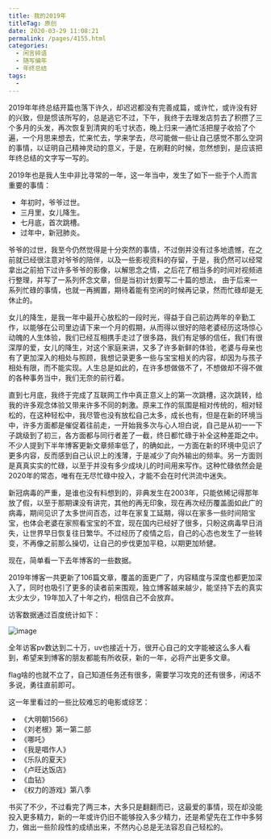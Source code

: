 ```yaml
---
title: 我的2019年
titleTag: 原创
date: 2020-03-29 11:08:21
permalink: /pages/4155.html
categories:
  - 闲言碎语
  - 随写编年
  - 年终总结
tags:
  - 
---
```


2019年年终总结开篇也落下许久，却迟迟都没有完善成篇，或许忙，或许没有好的兴致，但是惯该所写的，总是逃它不过，下午，我终于去理发店剪去了积攒了三个多月的头发，再次恢复到清爽的毛寸状态，晚上归来一通忙活把屋子收拾了个遍，一个月思来想去，忙来忙去，学来学去，尽可能做一些让自己感觉不那么空洞的事情，以证明自己精神灵动的意义，于是，在刷鞋的时候，忽然想到，是应该把年终总结的文字写一写的。

2019年也是我人生中非比寻常的一年，这一年当中，发生了如下一些于个人而言重要的事情：

- 年初时，爷爷过世。
- 三月里，女儿降生。
- 七月底，首次跳槽。
- 过年中，新冠肺炎。

爷爷的过世，我至今仍然觉得是十分突然的事情，不过倒并没有过多地遗憾，在之前就已经很注意对爷爷的陪伴，以及一些影视资料的存留，于是，我仍然可以经常拿出之前拍下过许多爷爷的影像，以解思念之情，之后花了相当多的时间对视频进行整理，并写了一系列怀念文章，但是当初计划要写二十篇的想法， 由于后来一系列忙碌的事情，也就一再搁置，期待着能有空闲的时候再记录，然而忙碌却是无休止的。

女儿的降生，是我一年中最开心放松的一段时光，得益于自己前边两年的辛勤工作，以能够在公司里边请下来一个月的假期，从而得以很好的陪老婆经历这场惊心动魄的人生体验，我们已经互相携手走过了很多路，我们有足够的信任，我们有很深厚的爱，女儿的降生，对这个家庭来讲，又多了许多新鲜的体验，老婆与母亲也有了更加深入的相处与照顾，我想记录更多一些与宝宝相关的内容，却因为与孩子相处有限，而不能实现。人生总是如此的，在许多想做做不了，不想做却不得不做的各种事务当中，我们无奈的前行着。

直到七月底，我终于完成了互联网工作中真正意义上的第一次跳槽，这次跳转，给我的许多观念体验又带来许多不同的刺激。原来工作的氛围是相对传统的，相对轻松的，在这种轻松中，我尽管也没有放松自己太多，成长也有，但是在新的环境当中，许多方面都是催促着往前走，一开始我多次与心人坦白说，自己是从初一一下子跳级到了初三，各方面都与同行者差了一截，终日都忙碌于补全这种差距之中。不少人提到下半年博客更新文章频率低了，的确如此，一方面在新的环境中见识了更多内容，反而感到自己认识上的浅薄，于是减少了向外输出的频率。另一方面则是真真实实的忙碌，以至于并没有多少成块儿的时间用来写作。这种忙碌依然会是2020年的常态，唯有在无尽忙碌中投入，才能不会在时代洪流中迷失。

新冠病毒的严重，是谁也没有料想到的，非典发生在2003年，只能依稀记得那年放了假，以至于那期课没有讲完，其他的再无印象，现在再次经历覆盖面如此广的病毒，期间见识了太多世间百态，过年在家复工延期，得以在家多一些时间陪宝宝，也体会老婆在家照看宝宝的不宜，现在国内已经好了很多，只盼这病毒早日消失，让世界早日恢复往日繁华。不过经历了疫情之后，自己的心态也发生了一些转变，不再像之前那么操切，让自己的步伐更加平稳，以期更加矫健。

现在，简单看一下去年博客的一些数据。

2019年博客一共更新了106篇文章，覆盖的面更广了，内容精度与深度也都更加深入了，同时也吸引了更多的读者前来围观，独立博客越来越少，能坚持下去的真实太少太少，19年加入了十年之约，相信自己不会放弃。

访客数据通过百度统计如下：

![image](http://t.eryajf.net/imgs/2021/09/37717fa055ebcde0.jpg)

全年访客pv数达到二十万，uv也接近十万，很开心自己的文字能被这么多人看到，希望来到博客的朋友都能有所收获，新的一年，必将产出更多文章。

flag啥的也就不立了，自己知道任务还有很多，需要学习攻克的还有很多，闲话不多说，勇往直前即可。

这一年里看过的一些比较难忘的电影或综艺：

- 《大明朝1566》
- 《刘老根》第一第二部
- 《哪吒》
- 《我是唱作人》
- 《乐队的夏天》
- 《卢旺达饭店》
- 《血钻》
- 《权力的游戏》第八季

书买了不少，不过看完了两三本，大多只是翻翻而已，这最爱的事情，现在却没能投入更多精力，新的一年或许仍旧不能够投入多少精力，还是希望先在工作中多努力，做出一些阶段性的成绩出来，不然内心总是无法容忍自己轻松的。
